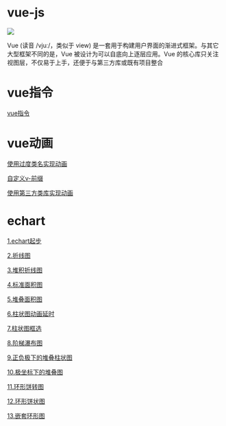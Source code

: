 # vue-js

![](https://cn.vuejs.org/images/logo.png)

Vue (读音 /vjuː/，类似于 view) 是一套用于构建用户界面的渐进式框架。与其它大型框架不同的是，Vue 被设计为可以自底向上逐层应用。Vue 的核心库只关注视图层，不仅易于上手，还便于与第三方库或既有项目整合

# vue指令

[vue指令](https://github.com/wang125631/vue-js/wiki)


# vue动画

[使用过度类名实现动画](https://github.com/wang125631/vue-js/blob/master/test/animation/%E4%BD%BF%E7%94%A8%E8%BF%87%E5%BA%A6%E7%B1%BB%E5%90%8D%E5%AE%9E%E7%8E%B0%E5%8A%A8%E7%94%BB.html)

[自定义v-前缀](https://github.com/wang125631/vue-js/blob/master/test/animation/%E8%87%AA%E5%AE%9A%E4%B9%89v-%E5%89%8D%E7%BC%80.html)

[使用第三方类库实现动画](https://github.com/wang125631/vue-js/blob/master/test/animation/%E4%BD%BF%E7%94%A8%E7%AC%AC%E4%B8%89%E6%96%B9%E7%B1%BB%E5%AE%9E%E7%8E%B0%E5%8A%A8%E7%94%BB.html)

# echart 

[1.echart起步](https://github.com/wang125631/vue-js/blob/master/test/echarts/1.echarts%E8%B5%B7%E6%AD%A5.html)

[2.折线图](https://github.com/wang125631/vue-js/blob/master/test/echarts/2.%E6%8A%98%E7%BA%BF%E5%9B%BE.html)

[3.堆积折线图](https://github.com/wang125631/vue-js/blob/master/test/echarts/3.%E5%A0%86%E7%A7%AF%E6%8A%98%E7%BA%BF%E5%9B%BE.html)

[4.标准面积图](https://github.com/wang125631/vue-js/blob/master/test/echarts/4.%E6%A0%87%E5%87%86%E9%9D%A2%E7%A7%AF%E5%9B%BE.html)

[5.堆叠面积图](https://github.com/wang125631/vue-js/blob/master/test/echarts/5.%E5%A0%86%E5%8F%A0%E9%9D%A2%E7%A7%AF%E5%9B%BE.html)

[6.柱状图动画延时](https://github.com/wang125631/vue-js/blob/master/test/echarts/6.%E6%9F%B1%E7%8A%B6%E5%9B%BE%E5%8A%A8%E7%94%BB%E6%BC%94%E8%BF%9F.html)

[7.柱状图框选](https://github.com/wang125631/vue-js/blob/master/test/echarts/5.%E5%A0%86%E5%8F%A0%E9%9D%A2%E7%A7%AF%E5%9B%BE.html)

[8.阶梯瀑布图](https://github.com/wang125631/vue-js/blob/master/test/echarts/5.%E5%A0%86%E5%8F%A0%E9%9D%A2%E7%A7%AF%E5%9B%BE.html)

[9.正负极下的堆叠柱状图](https://github.com/wang125631/vue-js/blob/master/test/echarts/5.%E5%A0%86%E5%8F%A0%E9%9D%A2%E7%A7%AF%E5%9B%BE.html)

[10.极坐标下的堆叠图](https://github.com/wang125631/vue-js/blob/master/test/echarts/5.%E5%A0%86%E5%8F%A0%E9%9D%A2%E7%A7%AF%E5%9B%BE.html)

[11.环形饼转图](https://github.com/wang125631/vue-js/blob/master/test/echarts/5.%E5%A0%86%E5%8F%A0%E9%9D%A2%E7%A7%AF%E5%9B%BE.html)

[12.环形饼状图](https://github.com/wang125631/vue-js/blob/master/test/echarts/5.%E5%A0%86%E5%8F%A0%E9%9D%A2%E7%A7%AF%E5%9B%BE.html)

[13.嵌套环形图](https://github.com/wang125631/vue-js/blob/master/test/echarts/5.%E5%A0%86%E5%8F%A0%E9%9D%A2%E7%A7%AF%E5%9B%BE.html)



